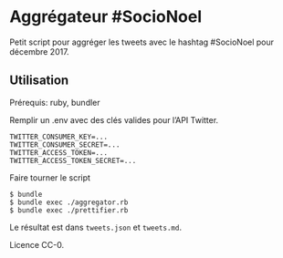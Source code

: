 # Aggrégateur #SocioNoel

Petit script pour aggréger les tweets avec le hashtag #SocioNoel pour décembre 2017.


## Utilisation

Prérequis: ruby, bundler

Remplir un .env avec des clés valides pour l’API Twitter.

```
TWITTER_CONSUMER_KEY=...
TWITTER_CONSUMER_SECRET=...
TWITTER_ACCESS_TOKEN=...
TWITTER_ACCESS_TOKEN_SECRET=...
```

Faire tourner le script

```
$ bundle
$ bundle exec ./aggregator.rb
$ bundle exec ./prettifier.rb
```

Le résultat est dans `tweets.json` et `tweets.md`.

Licence CC-0.
